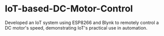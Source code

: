 # IoT-based-DC-Motor-Control
Developed an IoT system using ESP8266 and Blynk to remotely control a DC motor's speed, demonstrating IoT's practical use in automation.
